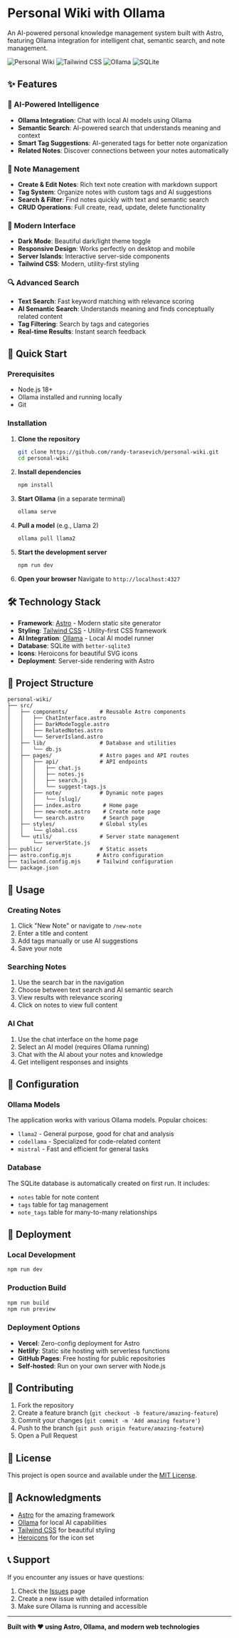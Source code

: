 # Personal Wiki with Ollama

An AI-powered personal knowledge management system built with Astro, featuring Ollama integration for intelligent chat, semantic search, and note management.

![Personal Wiki](https://img.shields.io/badge/Astro-5.14.4-FF5D01?style=flat-square&logo=astro)
![Tailwind CSS](https://img.shields.io/badge/Tailwind_CSS-3.0-38B2AC?style=flat-square&logo=tailwind-css)
![Ollama](https://img.shields.io/badge/Ollama-AI-000000?style=flat-square)
![SQLite](https://img.shields.io/badge/SQLite-003B57?style=flat-square&logo=sqlite&logoColor=white)

## ✨ Features

### 🤖 AI-Powered Intelligence
- **Ollama Integration**: Chat with local AI models using Ollama
- **Semantic Search**: AI-powered search that understands meaning and context
- **Smart Tag Suggestions**: AI-generated tags for better note organization
- **Related Notes**: Discover connections between your notes automatically

### 📝 Note Management
- **Create & Edit Notes**: Rich text note creation with markdown support
- **Tag System**: Organize notes with custom tags and AI suggestions
- **Search & Filter**: Find notes quickly with text and semantic search
- **CRUD Operations**: Full create, read, update, delete functionality

### 🎨 Modern Interface
- **Dark Mode**: Beautiful dark/light theme toggle
- **Responsive Design**: Works perfectly on desktop and mobile
- **Server Islands**: Interactive server-side components
- **Tailwind CSS**: Modern, utility-first styling

### 🔍 Advanced Search
- **Text Search**: Fast keyword matching with relevance scoring
- **AI Semantic Search**: Understands meaning and finds conceptually related content
- **Tag Filtering**: Search by tags and categories
- **Real-time Results**: Instant search feedback

## 🚀 Quick Start

### Prerequisites

- Node.js 18+ 
- Ollama installed and running locally
- Git

### Installation

1. **Clone the repository**
   ```bash
   git clone https://github.com/randy-tarasevich/personal-wiki.git
   cd personal-wiki
   ```

2. **Install dependencies**
   ```bash
   npm install
   ```

3. **Start Ollama** (in a separate terminal)
   ```bash
   ollama serve
   ```

4. **Pull a model** (e.g., Llama 2)
   ```bash
   ollama pull llama2
   ```

5. **Start the development server**
   ```bash
   npm run dev
   ```

6. **Open your browser**
   Navigate to `http://localhost:4327`

## 🛠️ Technology Stack

- **Framework**: [Astro](https://astro.build/) - Modern static site generator
- **Styling**: [Tailwind CSS](https://tailwindcss.com/) - Utility-first CSS framework
- **AI Integration**: [Ollama](https://ollama.ai/) - Local AI model runner
- **Database**: SQLite with `better-sqlite3`
- **Icons**: Heroicons for beautiful SVG icons
- **Deployment**: Server-side rendering with Astro

## 📁 Project Structure

```
personal-wiki/
├── src/
│   ├── components/          # Reusable Astro components
│   │   ├── ChatInterface.astro
│   │   ├── DarkModeToggle.astro
│   │   ├── RelatedNotes.astro
│   │   └── ServerIsland.astro
│   ├── lib/                 # Database and utilities
│   │   └── db.js
│   ├── pages/               # Astro pages and API routes
│   │   ├── api/             # API endpoints
│   │   │   ├── chat.js
│   │   │   ├── notes.js
│   │   │   ├── search.js
│   │   │   └── suggest-tags.js
│   │   ├── note/            # Dynamic note pages
│   │   │   └── [slug]/
│   │   ├── index.astro       # Home page
│   │   ├── new-note.astro    # Create note page
│   │   └── search.astro      # Search page
│   ├── styles/              # Global styles
│   │   └── global.css
│   └── utils/               # Server state management
│       └── serverState.js
├── public/                  # Static assets
├── astro.config.mjs        # Astro configuration
├── tailwind.config.mjs     # Tailwind configuration
└── package.json
```

## 🎯 Usage

### Creating Notes
1. Click "New Note" or navigate to `/new-note`
2. Enter a title and content
3. Add tags manually or use AI suggestions
4. Save your note

### Searching Notes
1. Use the search bar in the navigation
2. Choose between text search and AI semantic search
3. View results with relevance scoring
4. Click on notes to view full content

### AI Chat
1. Use the chat interface on the home page
2. Select an AI model (requires Ollama running)
3. Chat with the AI about your notes and knowledge
4. Get intelligent responses and insights

## 🔧 Configuration

### Ollama Models
The application works with various Ollama models. Popular choices:
- `llama2` - General purpose, good for chat and analysis
- `codellama` - Specialized for code-related content
- `mistral` - Fast and efficient for general tasks

### Database
The SQLite database is automatically created on first run. It includes:
- `notes` table for note content
- `tags` table for tag management
- `note_tags` table for many-to-many relationships

## 🚀 Deployment

### Local Development
```bash
npm run dev
```

### Production Build
```bash
npm run build
npm run preview
```

### Deployment Options
- **Vercel**: Zero-config deployment for Astro
- **Netlify**: Static site hosting with serverless functions
- **GitHub Pages**: Free hosting for public repositories
- **Self-hosted**: Run on your own server with Node.js

## 🤝 Contributing

1. Fork the repository
2. Create a feature branch (`git checkout -b feature/amazing-feature`)
3. Commit your changes (`git commit -m 'Add amazing feature'`)
4. Push to the branch (`git push origin feature/amazing-feature`)
5. Open a Pull Request

## 📝 License

This project is open source and available under the [MIT License](LICENSE).

## 🙏 Acknowledgments

- [Astro](https://astro.build/) for the amazing framework
- [Ollama](https://ollama.ai/) for local AI capabilities
- [Tailwind CSS](https://tailwindcss.com/) for beautiful styling
- [Heroicons](https://heroicons.com/) for the icon set

## 📞 Support

If you encounter any issues or have questions:
1. Check the [Issues](https://github.com/randy-tarasevich/personal-wiki/issues) page
2. Create a new issue with detailed information
3. Make sure Ollama is running and accessible

---

**Built with ❤️ using Astro, Ollama, and modern web technologies**